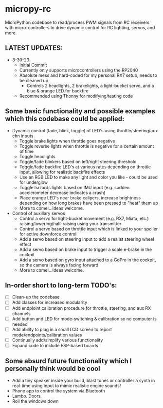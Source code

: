 # micropy-rc
MicroPython codebase to read/process PWM signals from RC receivers with micro-controllers to drive dynamic control for RC lighting, servos, and more.

## LATEST UPDATES:
- 3-30-23:
    - Initial Commit
    - Currently only supports microcontrollers using the RP2040
    - Absolute mess and hard-coded for my personal RX7 setup, needs to be cleaned up
        - Controls 2 headlights, 2 brakelights, a light-bucket servo, and a blue & orange LED for backfire
    - Recommended using Thonny for modifying/testing code

## Some basic functionality and possible examples which this codebase could be applied:
- Dynamic control (fade, blink, toggle) of LED's using throttle/steering/aux chn inputs
    - Toggle brake lights when throttle goes negative
    - Toggle reverse lights when throttle is negative for a certain amount of time
    - Toggle headlights
    - Toggle/fade blinkers based on left/right steering threshold
    - Toggle/fade backfire LED's at various rates depending on throttle input, allowing for realistic backfire effects
    - Use an RGB LED to make any light and color you like - could be used for underglow
    - Toggle hazards lights based on IMU input (e.g. sudden accelerometer decrease indicates a crash)
    - Place orange LED's near brake calipers, increase brightness depending on how long brakes have been pressed to "heat" them up
    - More to come!...Ideas welcome.
- Control of auxillary servos
    - Control a servo for light-bucket movement (e.g. RX7, Miata, etc.) raising/lowering/half-raising using your transmitter
    - Control a servo based on throttle input which is linked to your spoiler for active downforce control
    - Add a servo based on steering input to add a realist steering wheel effect
    - Add a servo based on brake input to trigger a scale e-brake in the cockpit
    - Add a servo based on gyro input attached to a GoPro in the cockpit, so the camera is always facing forward
    - More to come!...Ideas welcome.

## In-order short to long-term TODO's:
- [ ] Clean-up the codebase
- [ ] Add classes for increased modularity
- [ ] Add endploint calibration procedure for throttle, steering, and aux RX channels
- [ ] Add button and LED for mode-switching & calibration so no computer is needed
- [ ] Add ability to plug in a small LCD screen to report mode/endpoints/calibration values
- [ ] Continually add/simplify various functionality
- [ ] Expand code to include ESP-based boards

## Some absurd future functionality which I personally think would be cool
- Add a tiny speaker inside your build, blast tunes or controller a synth in real-time using input to mimic realistic engine sounds!
- Phone app to control the system via Bluetooth
- Lambo. Doors.
- Roll the windows down
